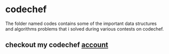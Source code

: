 # codechef
The folder named codes contains some of the important data structures and algorithms problems that i solved during various contests on codechef. 

## checkout my codechef [account](https://www.codechef.com/users/rajatrcoem)
